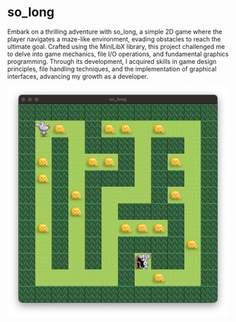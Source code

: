 # so_long
Embark on a thrilling adventure with so_long, a simple 2D game where the player navigates a maze-like environment, evading obstacles to reach the ultimate goal. Crafted using the MiniLibX library, this project challenged me to delve into game mechanics, file I/O operations, and fundamental graphics programming. Through its development, I acquired skills in game design principles, file handling techniques, and the implementation of graphical interfaces, advancing my growth as a developer.

![Game Screenshot](Readme_files/image.png)

<!-- ## Gameplay Video
<video width="1280" height="720" controls>
  <source src="Readme_files/video.mp4" type="video/mp4">
  Your browser does not support the video tag.
</video> -->
